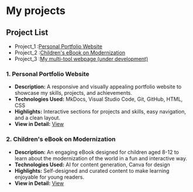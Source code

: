 # My projects


## **Project List**

* Project_1 :[Personal Portfolio Website](./projects/project_1.md)
* Project_2 :[Children's eBook on Modernization](./projects/project_2.md)
* Project_3 :[My multi-tool webpage (under development)](./projects/project_3.md)

### 1. **Personal Portfolio Website**
- **Description:** A responsive and visually appealing portfolio website to showcase my skills, projects, and achievements.
- **Technologies Used:** MkDocs, Visual Studio Code, Git, GitHub, HTML, CSS
- **Highlights:** Interactive sections for projects and skills, easy navigation, and a clean layout.
- **View in Detail:** [View](./projects/project_1.md)
 
### 2. **Children's eBook on Modernization**
- **Description:** An engaging eBook designed for children aged 8-12 to learn about the modernization of the world in a fun and interactive way.
- **Technologies Used:** AI for content generation, Canva for design
- **Highlights:** Self-designed and curated content to make learning enjoyable for young readers.
- **View in Detail:** [View](./projects/project_2.md)